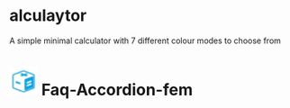 # alculaytor
A simple minimal calculator with 7 different colour modes to choose from


# <img src="./favicon-32x32.png" title="Frontend Mentor" alt="Frontend Mentor logo" width="50" height="50"/> Faq-Accordion-fem